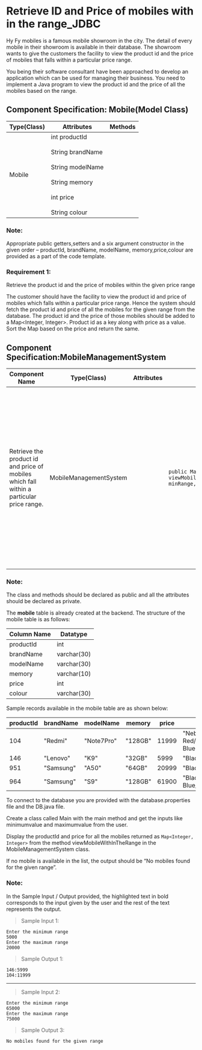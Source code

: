 # Retrieve ID and Price of mobiles with in the range_JDBC

Hy Fy mobiles is a famous mobile showroom in the city. The detail of every mobile in their showroom is available in their database. The showroom wants to give the customers the facility to view the product id and the price of mobiles that falls within a particular price range.

You being their software consultant have been approached to develop an application which can be used for managing their business. You need to implement a Java program to view the product id and the price of all the mobiles based on the range.

## Component Specification: Mobile(Model Class)

| Type(Class) | Attributes | Methods |
| ----------- | ---------- | ------- |
| Mobile | int productId<br><br>String brandName<br><br>String modelName<br><br>String memory<br><br>int price<br><br>String colour |  | 

### Note: 

Appropriate public getters,setters and a six argument constructor in the given order – productId, brandName, modelName, memory,price,colour are provided as a part of the code template.

### Requirement 1: 

Retrieve the product id and the price of mobiles within the given price range

The customer should have the facility to view the product id and price of mobiles which falls within a particular price range. Hence the system should fetch the product id and price of all the mobiles for the given range from the database. The product id and the price of those mobiles should be added to a Map<Integer, Integer>. Product id as a key along with price as a value. Sort the Map based on the price and return the same.

## Component Specification:MobileManagementSystem

| Component Name | Type(Class) | Attributes | Methods | Responsibilities | 
| -------------- | ----------- | ---------- | ------- | ---------------- |
| Retrieve the product id and price of mobiles which fall within a particular price range. | MobileManagementSystem |  | `public Map<Integer, Integer> viewMobileWithInTheRange(int minRange,int maxRange)` | This method should accept a minimumRange and maximumRange as parameter and retrieve the product id and price of the mobiles with the given range in the database. Add these details in `Map<Integer, Integer>`. Product id as a key along with price as a value and sort the Map based on the price. Return the sorted Map. |

### Note: 

The class and methods should be declared as public and all the attributes should be declared as private.

The **mobile** table is already created at the backend. The structure of the mobile table is as follows:

| Column Name | Datatype | 
| ----------- | -------- |
| productId | int | 
| brandName | varchar(30) | 
| modelName | varchar(30) | 
| memory | varchar(10) |
| price | int |
| colour | varchar(30) |

Sample records available in the mobile table are as shown below:

| productId | brandName | modelName | memory | price | colour |
| --------- | --------- | --------- | ------ | ----- | ------ |
| 104 | "Redmi" | "Note7Pro" | "128GB" | 11999 | "Nebula Red/Black/Neptune Blue" |
| 146 | "Lenovo" | "K9" | "32GB" | 5999 | "Black/Blue" |
| 951 | "Samsung" | "A50" | "64GB" | 20999 | "Black/White/Blue" |
| 964 | "Samsung" | "S9" | "128GB" | 61900 | "Black/Coral Blue/Lilac Purple" |


To connect to the database you are provided with the database.properties file and the DB.java file.

Create a class called Main with the main method and get the inputs like minimumvalue and maximumvalue from the user.

Display the productId and price for all the mobiles returned as `Map<Integer, Integer>` from the method viewMobileWithInTheRange in the MobileManagementSystem class.

If no mobile is available in the list, the output should be “No mobiles found for the given range”.

### Note:

In the Sample Input / Output provided, the highlighted text in bold corresponds to the input given by the user and the rest of the text represents the output.

> Sample Input 1:

    Enter the minimum range
    5000
    Enter the maximum range
    20000

> Sample Output 1:

    146:5999
    104:11999

---

> Sample Input 2:

    Enter the minimum range
    65000
    Enter the maximum range
    75000

> Sample Output 3:

    No mobiles found for the given range

